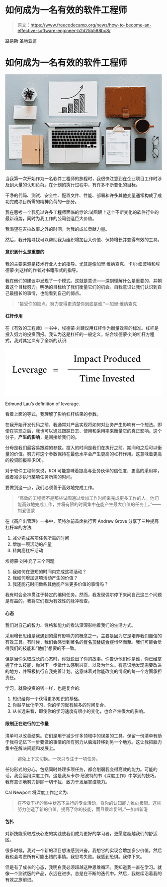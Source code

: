 # 如何成为一名有效的软件工程师

> 原文：<https://www.freecodecamp.org/news/how-to-become-an-effective-software-engineer-b2d25b588bc8/>

路易斯·圣地亚哥

# 如何成为一名有效的软件工程师

![2u1Qv-nSJy0XagVbNw0WBf6ZVbdK6vjBPTds](img/0a9a862e2de5302cb5f378b0d027916f.png)

当我第一次开始作为一名软件工程师的旅程时，我很快注意到在企业项目工作时涉及到大量的认知负荷。在计划的执行过程中，有许多不断变化的目标。

干净的代码、测试、安全性、配置文件、性能、部署和许多其他变量通常构成了成功完成项目所需的精神负荷的一部分。

我在思考一个我见过许多工程师面临的悖论:试图跟上这个不断变化的软件行业的最新趋势，同时为我工作的公司创造巨大价值。

我渴望在吉拉故事之外的时间，为我的成长贡献力量。

然后，我开始寻找可以帮助我为组织增加巨大价值、保持增长并变得有效的工具。

#### **意识到什么是重要的**

我的主要来源是技术行业人士的指导。尤其是像加里·维纳查克、卡尔·纽波特和埃德蒙·刘这样的作者对书籍形式的指导。

我在他们的建议中发现了一个模式。这就是意识——深刻理解什么是重要的，并朝着这个目标努力。明确的目标给了我们衡量它们的机会。自我意识让我们认识到自己最擅长的事情，也能看到自己的弱点。

> "接受你的缺点，努力变得更清楚你到底是谁."—加里·维纳查克

#### 杠杆作用

在《有效的工程师》一书中，埃德蒙·刘建议用杠杆作为衡量效率的标准。杠杆是投入努力的投资回报。我认为这是杠杆的一般定义。结合埃德蒙·刘的杠杆方程式，我对其定义有了全新的认识:

![sXuUgB0gaSu9sFrXlQOtqiue8I7YRI1Fo-e6](img/1776ffbd354151fc551be45f82a9c6be.png)

Edmund Lau’s definition of leverage.

看着上面的等式，我理解了影响杠杆结果的参数。

在我开始开发代码之前，我通常对产品实现将如何对业务产生影响有一个想法。即使在实现之后，我也可以通过跟踪日志、使用和采用率来衡量它的真正影响。这个分子，**产生的影响**，是间接给我们的。

分母是我们最容易跟踪的参数。投入的时间是我们在执行之前、期间和之后可以衡量的价值。努力将这个参数保持在最低水平会产生更高的杠杆作用。这意味着更高的投资回报率(ROI)。

对于软件工程师来说，ROI 可能意味着提高与业务伙伴的信任度，更高的采用率，或者减少执行某项任务所需的时间。

要做到这一点，我们必须善于高效地完成工作。

> “高效的工程师不是那些试图通过增加工作时间来完成更多工作的人。他们能高效地完成工作，并将有限的时间集中在能产生最大价值的任务上。”——刘爱德蒙

在《高产出管理》一书中，英特尔前首席执行官 Andrew Grove 分享了三种提高杠杆率的方法:

1.  减少完成某项任务所需的时间
2.  增加一项活动的产量
3.  转向高杠杆活动

埃德蒙·刘补充了三个问题:

1.  我如何在更短的时间内完成这项活动？
2.  我如何增加这项活动产生的价值？
3.  我还能花时间做些其他能产生更多价值的事情吗？

我有时会全神贯注于特定的编码任务。然而，我发现偶尔停下来问自己这三个问题是有益的。我将它们视为有效性的脉冲检查。

#### 心态

我们对自己的智力、性格和能力的看法深深影响着我们的生活方式。

采用增长思维是我遇到的最有影响力的概念之一。主要是因为它是培养我们自信的有效工具。有时候，我们会感觉到著名的[冒名顶替综合症](https://guide.freecodecamp.org/working-in-tech/imposter-syndrome/)悄然而至。我们可能会觉得我们的技能和“他们”想要的不一致。

但是当你采取成长的心态时，你就说出了你的故事。你告诉他们你是谁，你已经掌握了什么技能，你对下一步做什么感到兴奋，以及为什么。有意识地发现需要改进的地方，并积极执行自我完善计划。这意味着对你能改变的情况的每一个方面承担责任。

学习，就像投资的钱一样，也是复合的:

1.  知识给你一个获得更多知识的基础。
2.  你越早优化学习，你的学习就有越多的时间复合。
3.  从长远来看，即使你的学习速度有很小的变化，也会产生很大的影响。

#### 限制正在进行的工作量

清单可以改善结果。它们是用于减少许多领域中的误差的工具。保留一份清单有助于我将记忆下一步要做的事情的所有努力从脑海转移到另一个地方。这让我把脑力集中在解决问题和发展上。

> 避免上下文切换。一次只专注于一项任务。

任何形式的分心，包括同时处理多项任务，都会削弱我变得高效的能力。可能的话，我会运用深度工作，这是我从卡尔·纽波特的书《深度工作》中学到的技巧。我有意识地努力排除一切干扰，致力于发展掌控能力。

Cal Newport 将深度工作定义为:

> 在不受干扰的集中状态下进行的专业活动，将你的认知能力推向极限。这些努力创造了新的价值，提高了你的技能，而且很难复制。”—加州新港

#### 包扎

对新技能采取成长心态的实践使我们成为更好的学习者，更愿意超越我们的舒适区。

很多时候，我对一个新的项目想法感到兴奋。我想它的实现会增加多少价值。然后我也会考虑所有可能出错的事情。我思考失败。我感到恐惧。我停下来。

但是有了成长的心态，我明白我必须超越这种思维循环。我知道我一直在学习。就像一个测试版的产品，永远在进步。总是在不断的迭代中。然后，我继续沿着我的有效之旅前进。